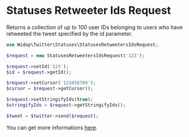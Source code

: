 # Statuses Retweeter Ids Request

Returns a collection of up to 100 user IDs belonging to users who have retweeted the tweet specified by the id parameter.

``` php
use Widop\Twitter\Statuses\StatusesRetweetersIdsRequest;

$request = new StatusesRetweetersIdsRequest('123');

$request->setId('123');
$id = $request->getId();

$request->setCursor('123456789');
$cursor = $request->getCursor();

$request->setStringifyIds(true);
$stringifyIds = $request->getStringifyIds();

$tweet = $twitter->send($request);
```

You can get more informations [here](https://dev.twitter.com/docs/api/1.1/get/statuses/retweeters/ids).
